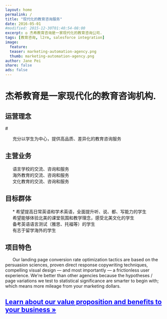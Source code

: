 ```yaml
---
layout: home
permalink: /
title: "现代化的教育咨询服务"
date: 2016-05-01
#modified: 2015-12-30T01:40:54-08:00
excerpt: ◎ 杰希教育咨询是一家现代化的教育咨询公司.
tags: [教育咨询, l2rm, salesforce integration]
image:
  feature:
  teaser: marketing-automation-agency.png
  thumb: marketing-automation-agency.png
author: Jane Pei
share: false
ads: false
---
```

<h1 class="strapline">杰希教育是一家现代化的教育咨询机构.</h1>
<div class="tiles">
  <div class="tile">
    <h2 class="post-title">运营理念</h2>
    #<p class="post-excerpt"> &nbsp; &nbsp; &nbsp; 充分以学生为中心，提供高品质、差异化的教育咨询服务</p>
  </div>
  <div class="tile">
    <h2 class="post-title">主营业务</h2>
    <p class="post-excerpt">&nbsp; &nbsp; &nbsp; 语言学校的交流、咨询和服务<BR>
    &nbsp; &nbsp; &nbsp; 海外教育的交流、咨询和服务<BR>
    &nbsp; &nbsp; &nbsp; 文化教育的交流、咨询和服务</p>
  </div>
  <div class="tile">
    <h2 class="post-title">目标群体</h2>
    <p class="post-excerpt">&nbsp; &nbsp; &nbsp; * 希望提高日常英语和学术英语，全面提升听、说、都、写能力的学生<BR>
    &nbsp; &nbsp; &nbsp; 希望能够体验北美的课堂氛围和教学理念，感受北美文化的学生<BR>
    &nbsp; &nbsp; &nbsp; 备考英语语言测试（雅思、托福等）的学生<BR>
    &nbsp; &nbsp; &nbsp; 有志于留学海外的学生</p>
  </div>
  <div class="tile">
    <h2 class="post-title">项目特色</h2>
    <p class="post-excerpt">&nbsp; &nbsp; &nbsp; Our landing page conversion rate optimization tactics are based on the persuasion sciences, proven direct response copywriting techniques, compelling visual design — and most importantly — a frictionless user experience. We're better than other agencies because the hypotheses / page variations we test to statistical significance are smarter to begin with; which means more mileage from your marketing dollars.</p>
  </div>
  <div class="tile">
    <a href="{{ site.url }}/value-prop/"><h2 id="learn" class="post-title animated infinite pulse" style="color: blue; text-decoration: underline">Learn about our value proposition and benefits to your business »</h2></a>
  </div>
</div>


